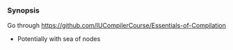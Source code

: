 ### Synopsis

Go through https://github.com/IUCompilerCourse/Essentials-of-Compilation

- Potentially with sea of nodes
